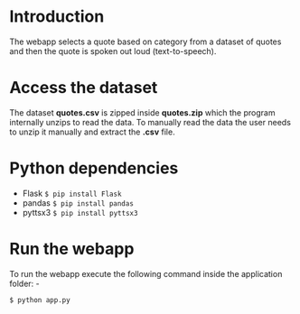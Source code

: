 # Introduction

The webapp selects a quote based on category from a dataset of quotes and then the quote is spoken out loud (text-to-speech).

# Access the dataset

The dataset **quotes.csv** is zipped inside **quotes.zip** which the program internally unzips to read the data. To manually read the data the user needs to unzip it manually and extract the **.csv** file.

# Python dependencies

* Flask     ```$ pip install Flask```
* pandas    ```$ pip install pandas```
* pyttsx3   ```$ pip install pyttsx3```

# Run the webapp

To run the webapp execute the following command inside the application folder: -

```
$ python app.py
```